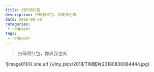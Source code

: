 ```yaml
---
title: 扫码领红包
description: 扫码领红包，你爽我也爽
date: 2018-08-30
categories:
 - redpaper
tags:
 - redpaper
---
```


> 扫码领红包，你爽我也爽


<!-- more -->



![image01]({{ site.url }}/my_pics/2018/TIM图片20180830084444.jpg)


